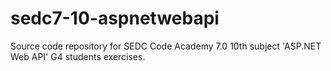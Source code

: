 # sedc7-10-aspnetwebapi
Source code repository for SEDC Code Academy 7.0 10th subject 'ASP.NET Web API' G4 students exercises.

